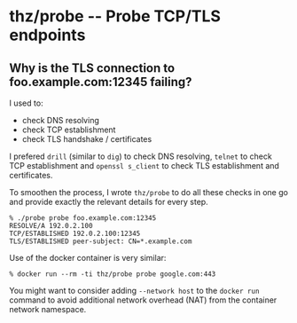 # thz/probe -- Probe TCP/TLS endpoints

## Why is the TLS connection to foo.example.com:12345 failing?

I used to:

 - check DNS resolving
 - check TCP establishment
 - check TLS handshake / certificates

I prefered `drill` (similar to `dig`) to check DNS resolving, `telnet` to check TCP establishment and `openssl s_client` to check TLS establishment and certificates.

To smoothen the process, I wrote `thz/probe` to do all these checks in one go and provide exactly the relevant details for every step.

```
% ./probe probe foo.example.com:12345
RESOLVE/A 192.0.2.100
TCP/ESTABLISHED 192.0.2.100:12345
TLS/ESTABLISHED peer-subject: CN=*.example.com
```

Use of the docker container is very similar:
```
% docker run --rm -ti thz/probe probe google.com:443
```

You might want to consider adding `--network host` to the `docker run` command to avoid additional network overhead (NAT) from the container network namespace.

